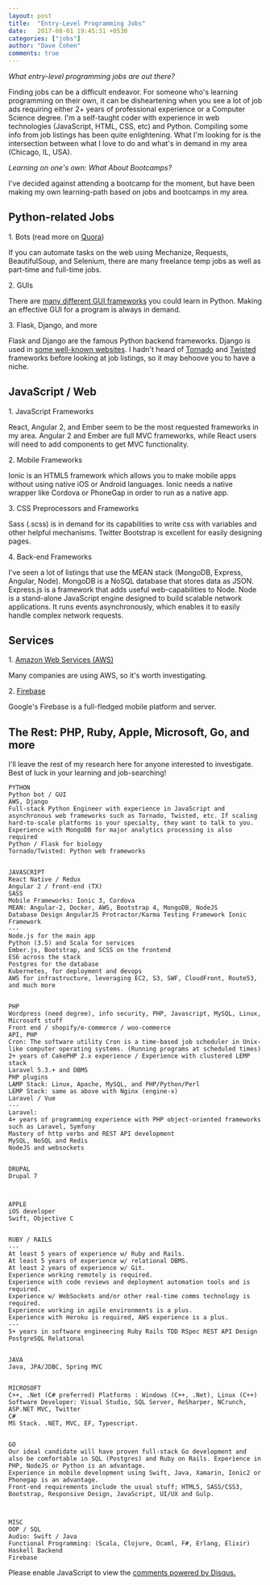 ```yaml
---
layout: post
title:  "Entry-Level Programming Jobs"
date:   2017-08-01 19:45:31 +0530
categories: ["jobs"]
author: "Dave Cohen"
comments: true
---
```


<style>pre {
    white-space: pre-wrap;       /* Since CSS 2.1 */
    white-space: -moz-pre-wrap;  /* Mozilla, since 1999 */
    white-space: -pre-wrap;      /* Opera 4-6 */
    white-space: -o-pre-wrap;    /* Opera 7 */
    word-wrap: break-word;       /* Internet Explorer 5.5+ */
}</style>

*What entry-level programming jobs are out there?*

Finding jobs can be a difficult endeavor. For someone who's learning programming on their own, it can be disheartening when you see a lot of job ads requiring either 2+ years of professional experience or a Computer Science degree. I'm a self-taught coder with experience in web technologies (JavaScript, HTML, CSS, etc) and Python. Compiling some info from job listings has been quite enlightening. What I'm looking for is the intersection between what I love to do and what's in demand in my area (Chicago, IL, USA).

*Learning on one's own: What About Bootcamps?*

I've decided against attending a bootcamp for the moment, but have been making my own learning-path based on jobs and bootcamps in my area.

## Python-related Jobs
1\. Bots (read more on [Quora](https://www.quora.com/How-can-I-write-a-bot-using-Python))

If you can automate tasks on the web using Mechanize, Requests, BeautifulSoup, and Selenium, there are many freelance temp jobs as well as part-time and full-time jobs.

2\. GUIs

There are [many different GUI frameworks](https://wiki.python.org/moin/GuiProgramming) you could learn in Python. Making an effective GUI for a program is always in demand.

3\. Flask, Django, and more

Flask and Django are the famous Python backend frameworks. Django is used in [some well-known websites](http://www.bedjango.com/blog/top-5-sites-built-django-framework/). I hadn't heard of [Tornado](http://www.tornadoweb.org/en/stable/) and [Twisted](https://twistedmatrix.com/trac/) frameworks before looking at job listings, so it may behoove you to have a niche.

## JavaScript / Web

1\. JavaScript Frameworks

React, Angular 2, and Ember seem to be the most requested frameworks in my area. Angular 2 and Ember are full MVC frameworks, while React users will need to add components to get MVC functionality.

2\. Mobile Frameworks

Ionic is an HTML5 framework which allows you to make mobile apps without using native iOS or Android languages. Ionic needs a native wrapper like Cordova or PhoneGap in order to run as a native app.

3\. CSS Preprocessors and Frameworks

Sass (.scss) is in demand for its capabilities to write css with variables and other helpful mechanisms. Twitter Bootstrap is excellent for easily designing pages.

4\. Back-end Frameworks

I've seen a lot of listings that use the MEAN stack (MongoDB, Express, Angular, Node). MongoDB is a NoSQL database that stores data as JSON. Express.js is a framework that adds useful web-capabilities to Node. Node is a stand-alone JavaScript engine designed to build scalable network applications. It runs events asynchronously, which enables it to easily handle complex network requests.

## Services

1\. [Amazon Web Services (AWS)](https://aws.amazon.com/what-is-aws/)

Many companies are using AWS, so it's worth investigating.

2\. [Firebase](https://firebase.google.com/products/)

Google's Firebase is a full-fledged mobile platform and server.


## The Rest: PHP, Ruby, Apple, Microsoft, Go, and more

I'll leave the rest of my research here for anyone interested to investigate. Best of luck in your learning and job-searching!


```
PYTHON
Python bot / GUI
AWS, Django
Full-stack Python Engineer with experience in JavaScript and asynchronous web frameworks such as Tornado, Twisted, etc. If scaling hard-to-scale platforms is your specialty, they want to talk to you. Experience with MongoDB for major analytics processing is also required
Python / Flask for biology
Tornado/Twisted: Python web frameworks


JAVASCRIPT
React Native / Redux
Angular 2 / front-end (TX)
SASS
Mobile Frameworks: Ionic 3, Cordova
MEAN: Angular-2, Docker, AWS, Bootstrap 4, MongoDB, NodeJS
Database Design AngularJS Protractor/Karma Testing Framework Ionic Framework
---
Node.js for the main app
Python (3.5) and Scala for services
Ember.js, Bootstrap, and SCSS on the frontend
ES6 across the stack
Postgres for the database
Kubernetes, for deployment and devops
AWS for infrastructure, leveraging EC2, S3, SWF, CloudFront, Route53, and much more


PHP
Wordpress (need degree), info security, PHP, Javascript, MySQL, Linux, Microsoft stuff
Front end / shopify/e-commerce / woo-commerce
API, PHP
Cron: The software utility Cron is a time-based job scheduler in Unix-like computer operating systems. (Running programs at scheduled times)
2+ years of CakePHP 2.x experience / Experience with clustered LEMP stack
Laravel 5.3.+ and DBMS
PHP plugins
LAMP Stack: Linux, Apache, MySQL, and PHP/Python/Perl
LEMP Stack: same as above with Nginx (engine-x)
Laravel / Vue
---
Laravel:
4+ years of programming experience with PHP object-oriented frameworks such as Laravel, Symfony
Mastery of http verbs and REST API development
MySQL, NoSQL and Redis
NodeJS and websockets


DRUPAL
Drupal 7



APPLE
iOS developer
Swift, Objective C


RUBY / RAILS
---
At least 5 years of experience w/ Ruby and Rails.
At least 5 years of experience w/ relational DBMS.
At least 2 years of experience w/ Git.
Experience working remotely is required.
Experience with code reviews and deployment automation tools and is required.
Experience w/ WebSockets and/or other real-time comms technology is required.
Experience working in agile environments is a plus.
Experience with Heroku is required, AWS experience is a plus.
---
5+ years in software engineering Ruby Rails TDD RSpec REST API Design PostgreSQL Relational


JAVA
Java, JPA/JDBC, Spring MVC


MICROSOFT
C++, .Net (C# preferred) Platforms : Windows (C++, .Net), Linux (C++)
Software Developer: Visual Studio, SQL Server, ReSharper, NCrunch, ASP.NET MVC, Twitter
C#
MS Stack. .NET, MVC, EF, Typescript.


GO
Our ideal candidate will have proven full-stack Go development and also be comfortable in SQL (Postgres) and Ruby on Rails. Experience in PHP, NodeJS or Python is an advantage.
Experience in mobile development using Swift, Java, Xamarin, Ionic2 or Phonegap is an advantage.
Front-end requirements include the usual stuff; HTML5, SASS/CSS3, Bootstrap, Responsive Design, JavaScript, UI/UX and Gulp.



MISC
OOP / SQL
Audio: Swift / Java
Functional Programming: (Scala, Clojure, Ocaml, F#, Erlang, Elixir)
Haskell Backend
Firebase
```

<div id="disqus_thread"></div>
<script>

/**
*  RECOMMENDED CONFIGURATION VARIABLES: EDIT AND UNCOMMENT THE SECTION BELOW TO INSERT DYNAMIC VALUES FROM YOUR PLATFORM OR CMS.
*  LEARN WHY DEFINING THESE VARIABLES IS IMPORTANT: https://disqus.com/admin/universalcode/#configuration-variables*/
/*
var disqus_config = function () {
this.page.url = PAGE_URL;  // Replace PAGE_URL with your page's canonical URL variable
this.page.identifier = PAGE_IDENTIFIER; // Replace PAGE_IDENTIFIER with your page's unique identifier variable
};
*/
(function() { // DON'T EDIT BELOW THIS LINE
var d = document, s = d.createElement('script');
s.src = 'https://techeffects.disqus.com/embed.js';
s.setAttribute('data-timestamp', +new Date());
(d.head || d.body).appendChild(s);
})();
</script>
<noscript>Please enable JavaScript to view the <a href="https://disqus.com/?ref_noscript">comments powered by Disqus.</a></noscript>

